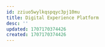 ```yaml
---
id: zziuo5wylkqspqyc3pj10mu
title: Digital Experience Platform
desc: ''
updated: 1707170374426
created: 1707170374426
---
```

